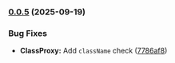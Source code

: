 ### [0.0.5](https://github.com/T2PeNBiX99wcoxKv3A4g/BepinEx-Utils/compare/v0.0.4...v0.0.5) (2025-09-19)


### Bug Fixes

* **ClassProxy:** Add `className` check ([7786af8](https://github.com/T2PeNBiX99wcoxKv3A4g/BepinEx-Utils/commit/7786af808667bc368a352c650171eee863a2d779))